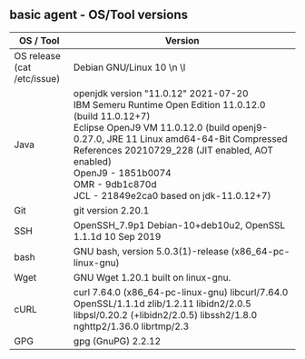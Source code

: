 ## basic agent - OS/Tool versions

| OS / Tool | Version |
| -----------------|---------|
| OS release <br> (cat /etc/issue) | Debian GNU/Linux 10 \n \l |
| Java | openjdk version "11.0.12" 2021-07-20<br>IBM Semeru Runtime Open Edition 11.0.12.0 (build 11.0.12+7)<br>Eclipse OpenJ9 VM 11.0.12.0 (build openj9-0.27.0, JRE 11 Linux amd64-64-Bit Compressed References 20210729_228 (JIT enabled, AOT enabled)<br>OpenJ9   - 1851b0074<br>OMR      - 9db1c870d<br>JCL      - 21849e2ca0 based on jdk-11.0.12+7) |
| Git | git version 2.20.1 |
| SSH | OpenSSH_7.9p1 Debian-10+deb10u2, OpenSSL 1.1.1d  10 Sep 2019 |
| bash | GNU bash, version 5.0.3(1)-release (x86_64-pc-linux-gnu) |
| Wget | GNU Wget 1.20.1 built on linux-gnu. |
| cURL | curl 7.64.0 (x86_64-pc-linux-gnu) libcurl/7.64.0 OpenSSL/1.1.1d zlib/1.2.11 libidn2/2.0.5 libpsl/0.20.2 (+libidn2/2.0.5) libssh2/1.8.0 nghttp2/1.36.0 librtmp/2.3 |
| GPG | gpg (GnuPG) 2.2.12 |